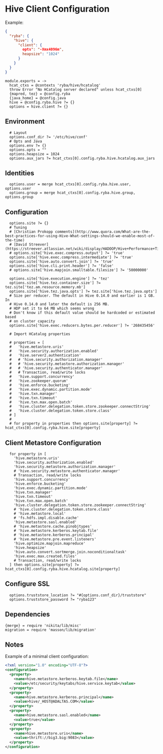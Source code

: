 
# Hive Client Configuration

Example:

```json
{
  "ryba": {
    "hive": {
      "client": {
        opts": "-Xmx4096m",
        heapsize": "1024"
      }
    }
  }
}
```

    module.exports = ->
      hcat_ctxs = @contexts 'ryba/hive/hcatalog'
      throw Error "No HCatalog server declared" unless hcat_ctxs[0]
      {mapred, tez} = @config.ryba
      {java_home} = @config.java
      hive = @config.ryba.hive ?= {}
      options = hive.client ?= {}

## Environment

      # Layout
      options.conf_dir ?= '/etc/hive/conf'
      # Opts and Java
      options.env ?= {}
      options.opts = ""
      options.heapsize = 1024
      options.aux_jars ?= hcat_ctxs[0].config.ryba.hive.hcatalog.aux_jars

## Identities

      options.user = merge hcat_ctxs[0].config.ryba.hive.user, options.user
      options.group = merge hcat_ctxs[0].config.ryba.hive.group, options.group

## Configuration

      options.site ?= {}
      # Tuning
      # [Christian Prokopp comments](http://www.quora.com/What-are-the-best-practices-for-using-Hive-What-settings-should-we-enable-most-of-the-time)
      # [David Streever](https://streever.atlassian.net/wiki/display/HADOOP/Hive+Performance+Tips)
      # options.site['hive.exec.compress.output'] ?= 'true'
      options.site['hive.exec.compress.intermediate'] ?= 'true'
      options.site['hive.auto.convert.join'] ?= 'true'
      options.site['hive.cli.print.header'] ?= 'false'
      # options.site['hive.mapjoin.smalltable.filesize'] ?= '50000000'

      options.site['hive.execution.engine'] ?= 'tez'
      options.site['hive.tez.container.size'] ?= tez.site['tez.am.resource.memory.mb']
      options.site['hive.tez.java.opts'] ?= tez.site['hive.tez.java.opts']
      # Size per reducer. The default in Hive 0.14.0 and earlier is 1 GB. In
      # Hive 0.14.0 and later the default is 256 MB.
      # HDP set it to 64 MB which seems wrong
      # Don't know if this default value should be hardcoded or estimated based
      # on cluster capacity
      options.site['hive.exec.reducers.bytes.per.reducer'] ?= '268435456'

      # Import HCatalog properties

      # properties = [
      #   'hive.metastore.uris'
      #   'hive.security.authorization.enabled'
      #   'hive.server2.authentication'
      #   # 'hive.security.authorization.manager'
      #   # 'hive.security.metastore.authorization.manager'
      #   # 'hive.security.authenticator.manager'
      #   # Transaction, read/write locks
      #   'hive.support.concurrency'
      #   'hive.zookeeper.quorum'
      #   'hive.enforce.bucketing'
      #   'hive.exec.dynamic.partition.mode'
      #   'hive.txn.manager'
      #   'hive.txn.timeout'
      #   'hive.txn.max.open.batch'
      #   'hive.cluster.delegation.token.store.zookeeper.connectString'
      #   'hive.cluster.delegation.token.store.class'
      # ]
      # 
      # for property in properties then options.site[property] ?= hcat_ctxs[0].config.ryba.hive.site[property]

## Client Metastore Configuration

      for property in [
        'hive.metastore.uris'
        'hive.security.authorization.enabled'
        'hive.security.metastore.authorization.manager'
        # 'hive.security.metastore.authenticator.manager'
        # Transaction, read/write locks
        'hive.support.concurrency'
        'hive.enforce.bucketing'
        'hive.exec.dynamic.partition.mode'
        'hive.txn.manager'
        'hive.txn.timeout'
        'hive.txn.max.open.batch'
        'hive.cluster.delegation.token.store.zookeeper.connectString'
        # 'hive.cluster.delegation.token.store.class'
        # 'hive.metastore.local'
        # 'fs.hdfs.impl.disable.cache'
        'hive.metastore.sasl.enabled'
        # 'hive.metastore.cache.pinobjtypes'
        # 'hive.metastore.kerberos.keytab.file'
        # 'hive.metastore.kerberos.principal'
        # 'hive.metastore.pre.event.listeners'
        'hive.optimize.mapjoin.mapreduce'
        'hive.heapsize'
        'hive.auto.convert.sortmerge.join.noconditionaltask'
        'hive.exec.max.created.files'
        # Transaction, read/write locks
      ] then options.site[property] ?= hcat_ctxs[0].config.ryba.hive.hcatalog.site[property]

## Configure SSL

      options.truststore_location ?= "#{options.conf_dir}/truststore"
      options.truststore_password ?= "ryba123"

## Dependencies

    {merge} = require 'nikita/lib/misc'
    migration = require 'masson/lib/migration'

## Notes

Example of a minimal client configuration:

```xml
<?xml version="1.0" encoding="UTF-8"?>
<configuration>
  <property>
    <name>hive.metastore.kerberos.keytab.file</name>
    <value>/etc/security/keytabs/hive.service.keytab</value>
  </property>
  <property>
    <name>hive.metastore.kerberos.principal</name>
    <value>hive/_HOST@ADALTAS.COM</value>
  </property>
  <property>
    <name>hive.metastore.sasl.enabled</name>
    <value>true</value>
  </property>
  <property>
    <name>hive.metastore.uris</name>
    <value>thrift://big3.big:9083</value>
  </property>
</configuration>
```

